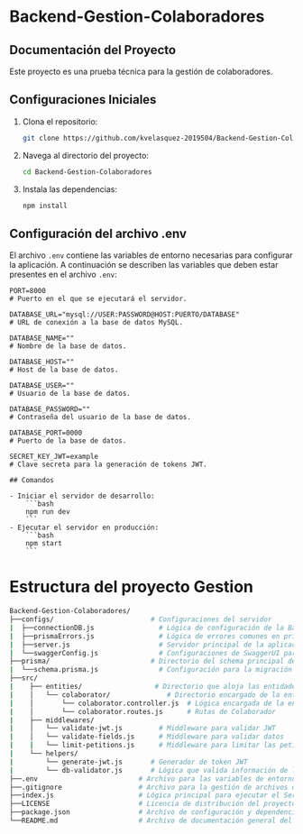 # Backend-Gestion-Colaboradores
## Documentación del Proyecto

Este proyecto es una prueba técnica para la gestión de colaboradores.

## Configuraciones Iniciales

1. Clona el repositorio:
    ```bash
    git clone https://github.com/kvelasquez-2019504/Backend-Gestion-Colaboradores.git
    ```
2. Navega al directorio del proyecto:
    ```bash
    cd Backend-Gestion-Colaboradores
    ```
3. Instala las dependencias:
    ```bash
    npm install
    ```

## Configuración del archivo .env

El archivo `.env` contiene las variables de entorno necesarias para configurar la aplicación. A continuación se describen las variables que deben estar presentes en el archivo `.env`:

```properties
PORT=8000
# Puerto en el que se ejecutará el servidor.

DATABASE_URL="mysql://USER:PASSWORD@HOST:PUERTO/DATABASE"
# URL de conexión a la base de datos MySQL.

DATABASE_NAME=""
# Nombre de la base de datos.

DATABASE_HOST=""
# Host de la base de datos.

DATABASE_USER=""
# Usuario de la base de datos.

DATABASE_PASSWORD=""
# Contraseña del usuario de la base de datos.

DATABASE_PORT=0000
# Puerto de la base de datos.

SECRET_KEY_JWT=example
# Clave secreta para la generación de tokens JWT.

## Comandos

- Iniciar el servidor de desarrollo:
    ```bash
    npm run dev
    ```
- Ejecutar el servidor en producción:
    ```bash
    npm start
    ```
```

# Estructura del proyecto Gestion
```bash
Backend-Gestion-Colaboradores/
├──configs/                        # Configuraciones del servidor  
|  ├──connectionDB.js                # Lógica de configuración de la Base de Datos
|  ├──prismaErrors.js                # Lógica de errores comunes en prisma y backend
|  ├──server.js                      # Servidor principal de la aplicación
|  └──swaggerConfig.js               # Configuraciones de SwaggerUI para los endpoints
├──prisma/                         # Directorio del schema principal de prisma
|  └──schema.prisma.js               # Configuración para la migración de Base de Datos con Prisma
├──src/
|    ├── entities/                  # Directorio que aloja las entidades de la base de datos
|    │   └── colaborator/              # Directorio encargado de la entidad Colaborador
|    │       └── colaborator.controller.js  # Lógica encargada de la entidad Colaborador
|    │       └── colaborator.routes.js      # Rutas de Colaborador
|    ├── middlewares/
|    │   └── validate-jwt.js         # Middleware para validar JWT
|    │   └── validate-fields.js      # Middleware para validar datos
|    |   └── limit-petitions.js      # Middleware para limitar las peticiones
|    └── helpers/
|        └── generate-jwt.js       # Generador de token JWT
|        └── db-validator.js       # Lógica que valida información de la Base de datos
├──.env                         # Archivo para las variables de entorno del proyecto
├──.gitignore                   # Archivo para la gestión de archivos del repositorio
├──index.js                     # Lógica principal para ejecutar el Servidor.
├──LICENSE                      # Licencia de distribución del proyecto
├──package.json                 # Archivo de configuración y dependencias necesarias para ejecutar el proyecto.
└──README.md                    # Archivo de documentación general del proyecto e instrucciones de configuración.
```
